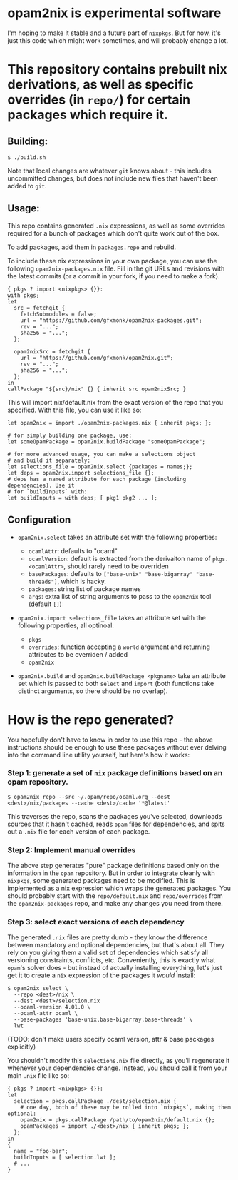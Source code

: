 # opam2nix is experimental software

I'm hoping to make it stable and a future part of `nixpkgs`. But for now, it's just this code which might work sometimes, and will probably change a lot.

# This repository contains prebuilt nix derivations, as well as specific overrides (in `repo/`) for certain packages which require it.

## Building:

    $ ./build.sh

Note that local changes are whatever `git` knows about - this includes uncommitted changes, but does not include new files that haven't been added to `git`.

## Usage:

This repo contains generated `.nix` expressions, as well as some overrides required for a bunch of packages which don't quite work out of the box.

To add packages, add them in `packages.repo` and rebuild.

To include these nix expressions in your own package, you can use the following `opam2nix-packages.nix` file. Fill in the git URLs and revisions with the latest commits (or a commit in your fork, if you need to make a fork).

    { pkgs ? import <nixpkgs> {}}:
    with pkgs;
    let
      src = fetchgit {
        fetchSubmodules = false;
        url = "https://github.com/gfxmonk/opam2nix-packages.git";
        rev = "...";
        sha256 = "...";
      };
    
      opam2nixSrc = fetchgit {
        url = "https://github.com/gfxmonk/opam2nix.git";
        rev = "...";
        sha256 = "...";
      };
    in
    callPackage "${src}/nix" {} { inherit src opam2nixSrc; }

This will import nix/default.nix  from the exact version of the repo that you specified. With this file, you can use it like so:

    let opam2nix = import ./opam2nix-packages.nix { inherit pkgs; };

    # for simply building one package, use:
    let someOpamPackage = opam2nix.buildPackage "someOpamPackage";

    # for more advanced usage, you can make a selections object
    # and build it separately:
    let selections_file = opam2nix.select {packages = names;};
    let deps = opam2nix.import selections_file {};
    # deps has a named attribute for each package (including dependencies). Use it
    # for `buildInputs` with:
    let buildInputs = with deps; [ pkg1 pkg2 ... ];

## Configuration

 - `opam2nix.select` takes an attribute set with the following properties:
    - `ocamlAttr`: defaults to "ocaml"
    - `ocamlVersion`: default is extracted from the derivaiton name of `pkgs.<ocamlAttr>`, should rarely need to be overriden
    - `basePackages`: defaults to `["base-unix" "base-bigarray" "base-threads"]`, which is hacky.
    - `packages`: string list of package names
    - `args`: extra list of string arguments to pass to the `opam2nix` tool (default `[]`)

 - `opam2nix.import selections_file` takes an attribute set with the following properties, all optinoal:
   - `pkgs`
   - `overrides`: function accepting a `world` argument and returning attributes to be overriden / added
   - `opam2nix`

 - `opam2nix.build` and `opam2nix.buildPackage <pkgname>` take an attribute set which is passed to both `select` and `import` (both functions take distinct arguments, so there should be no overlap).

# How is the repo generated?

You hopefully don't have to know in order to use this repo - the above instructions should be enough to use these packages without ever delving into the command line utility yourself, but here's how it works:

### Step 1: generate a set of `nix` package definitions based on an opam repository.

    $ opam2nix repo --src ~/.opam/repo/ocaml.org --dest <dest>/nix/packages --cache <dest>/cache '*@latest'

This traverses the repo, scans the packages you've selected, downloads sources that it hasn't cached, reads `opam` files for dependencies, and spits out a `.nix` file for each version of each package.

### Step 2: Implement manual overrides

The above step generates "pure" package definitions based only on the information in the `opam` repository. But in order to integrate cleanly with `nixpkgs`, some generated packages need to be modified. This is implemented as a nix expression which wraps the generated packages. You should probably start with the `repo/default.nix` and `repo/overrides` from the `opam2nix-packages` repo, and make any changes you need from there.

### Step 3: select exact versions of each dependency

The generated `.nix` files are pretty dumb - they know the difference between mandatory and optional dependencies, but that's about all. They rely on you giving them a valid set of dependencies which satisfy all versioning constraints, conflicts, etc. Conveniently, this is exactly what `opam`'s solver does - but instead of actually installing everything, let's just get it to create a `nix` expression of the packages it _would_ install:

    $ opam2nix select \
      --repo <dest>/nix \
      --dest <dest>/selection.nix
      --ocaml-version 4.01.0 \
      --ocaml-attr ocaml \
      --base-packages 'base-unix,base-bigarray,base-threads' \
      lwt

(TODO: don't make users specify ocaml version, attr & base packages explicitly)

You shouldn't modify this `selections.nix` file directly, as you'll regenerate it whenever your dependencies change.
Instead, you should call it from your main `.nix` file like so:

    { pkgs ? import <nixpkgs> {}}:
    let
      selection = pkgs.callPackage ./dest/selection.nix {
        # one day, both of these may be rolled into `nixpkgs`, making them optional:
        opam2nix = pkgs.callPackage /path/to/opam2nix/default.nix {};
        opamPackages = import ./<dest>/nix { inherit pkgs; };
      };
    in
    {
      name = "foo-bar";
      buildInputs = [ selection.lwt ];
      # ...
    }

